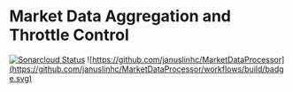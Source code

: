 # Market Data Aggregation and Throttle Control
[![Sonarcloud Status](https://sonarcloud.io/api/project_badges/measure?project=januslinhc_MarketDataProcessor&metric=alert_status)](https://sonarcloud.io/dashboard?id=januslinhc_MarketDataProcessor) ![https://github.com/januslinhc/MarketDataProcessor](https://github.com/januslinhc/MarketDataProcessor/workflows/build/badge.svg)